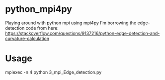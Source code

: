 # python_mpi4py
Playing around with python mpi using mpi4py
I'm borrowing the edge-detection code from here: https://stackoverflow.com/questions/9137216/python-edge-detection-and-curvature-calculation
# Usage
mpiexec -n 4 python 3_mpi_Edge_detection.py

